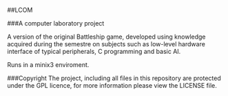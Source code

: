 ##LCOM

###A computer laboratory project

A version of the original Battleship game, developed using knowledge acquired during the semestre
on subjects such as low-level hardware interface of typical peripherals, C programming and basic
AI.

Runs in a minix3 enviroment.

###Copyright
The project, including all files in this repository are protected under the GPL licence, for more information please view the LICENSE file.
